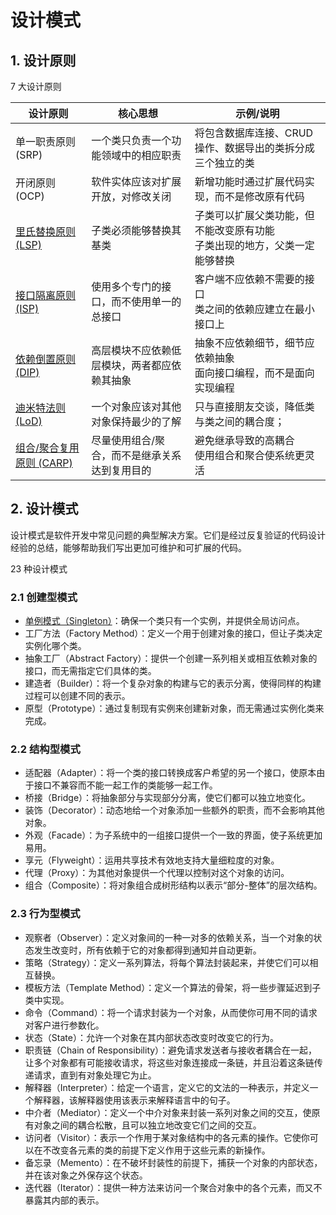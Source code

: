 # 设计模式

## 1. 设计原则 

7 大设计原则

| 设计原则 | 核心思想 | 示例/说明 |
|---------|---------|-----------|
| 单一职责原则 (SRP) | 一个类只负责一个功能领域中的相应职责 | 将包含数据库连接、CRUD操作、数据导出的类拆分成三个独立的类 |
| 开闭原则 (OCP) | 软件实体应该对扩展开放，对修改关闭 | 新增功能时通过扩展代码实现，而不是修改原有代码 |
| [里氏替换原则 (LSP)](./LSP.md) | 子类必须能够替换其基类 | 子类可以扩展父类功能，但不能改变原有功能<br> 子类出现的地方，父类一定能够替换 |
| [接口隔离原则 (ISP)](./ISP.md) | 使用多个专门的接口，而不使用单一的总接口 | 客户端不应依赖不需要的接口<br> 类之间的依赖应建立在最小接口上 |
| [依赖倒置原则 (DIP)](./DIP.md) | 高层模块不应依赖低层模块，两者都应依赖其抽象 | 抽象不应依赖细节，细节应依赖抽象<br> 面向接口编程，而不是面向实现编程 |
| [迪米特法则 (LoD)](./LoD.md) | 一个对象应该对其他对象保持最少的了解 | 只与直接朋友交谈，降低类与类之间的耦合度；<br>|
| [组合/聚合复用原则 (CARP)](./CARP.md) | 尽量使用组合/聚合，而不是继承关系达到复用目的 | 避免继承导致的高耦合<br> 使用组合和聚合使系统更灵活 |

## 2. 设计模式

设计模式是软件开发中常见问题的典型解决方案。它们是经过反复验证的代码设计经验的总结，能够帮助我们写出更加可维护和可扩展的代码。

23 种设计模式

### 2.1 创建型模式
- [单例模式（Singleton）](./Singleton.md)：确保一个类只有一个实例，并提供全局访问点。
- 工厂方法（Factory Method）：定义一个用于创建对象的接口，但让子类决定实例化哪个类。
- 抽象工厂（Abstract Factory）：提供一个创建一系列相关或相互依赖对象的接口，而无需指定它们具体的类。
- 建造者（Builder）：将一个复杂对象的构建与它的表示分离，使得同样的构建过程可以创建不同的表示。
- 原型（Prototype）：通过复制现有实例来创建新对象，而无需通过实例化类来完成。

### 2.2 结构型模式
- 适配器（Adapter）：将一个类的接口转换成客户希望的另一个接口，使原本由于接口不兼容而不能一起工作的类能够一起工作。
- 桥接（Bridge）：将抽象部分与实现部分分离，使它们都可以独立地变化。
- 装饰（Decorator）：动态地给一个对象添加一些额外的职责，而不会影响其他对象。
- 外观（Facade）：为子系统中的一组接口提供一个一致的界面，使子系统更加易用。    
- 享元（Flyweight）：运用共享技术有效地支持大量细粒度的对象。
- 代理（Proxy）：为其他对象提供一个代理以控制对这个对象的访问。
- 组合（Composite）：将对象组合成树形结构以表示“部分-整体”的层次结构。

### 2.3 行为型模式
- 观察者（Observer）：定义对象间的一种一对多的依赖关系，当一个对象的状态发生改变时，所有依赖于它的对象都得到通知并自动更新。
- 策略（Strategy）：定义一系列算法，将每个算法封装起来，并使它们可以相互替换。
- 模板方法（Template Method）：定义一个算法的骨架，将一些步骤延迟到子类中实现。
- 命令（Command）：将一个请求封装为一个对象，从而使你可用不同的请求对客户进行参数化。
- 状态（State）：允许一个对象在其内部状态改变时改变它的行为。
- 职责链（Chain of Responsibility）：避免请求发送者与接收者耦合在一起，让多个对象都有可能接收请求，将这些对象连接成一条链，并且沿着这条链传递请求，直到有对象处理它为止。       
- 解释器（Interpreter）：给定一个语言，定义它的文法的一种表示，并定义一个解释器，该解释器使用该表示来解释语言中的句子。
- 中介者（Mediator）：定义一个中介对象来封装一系列对象之间的交互，使原有对象之间的耦合松散，且可以独立地改变它们之间的交互。
- 访问者（Visitor）：表示一个作用于某对象结构中的各元素的操作。它使你可以在不改变各元素的类的前提下定义作用于这些元素的新操作。
- 备忘录（Memento）：在不破坏封装性的前提下，捕获一个对象的内部状态，并在该对象之外保存这个状态。
- 迭代器（Iterator）：提供一种方法来访问一个聚合对象中的各个元素，而又不暴露其内部的表示。


